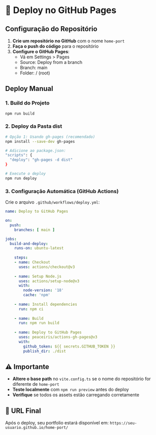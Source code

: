 # 🚀 Deploy no GitHub Pages

## Configuração do Repositório

1. **Crie um repositório no GitHub** com o nome `home-port`
2. **Faça o push do código** para o repositório
3. **Configure o GitHub Pages**:
   - Vá em Settings > Pages
   - Source: Deploy from a branch
   - Branch: main
   - Folder: / (root)

## Deploy Manual

### 1. Build do Projeto
```bash
npm run build
```

### 2. Deploy da Pasta dist
```bash
# Opção 1: Usando gh-pages (recomendado)
npm install --save-dev gh-pages

# Adicione ao package.json:
"scripts": {
  "deploy": "gh-pages -d dist"
}

# Execute o deploy
npm run deploy
```

### 3. Configuração Automática (GitHub Actions)

Crie o arquivo `.github/workflows/deploy.yml`:

```yaml
name: Deploy to GitHub Pages

on:
  push:
    branches: [ main ]

jobs:
  build-and-deploy:
    runs-on: ubuntu-latest
    
    steps:
    - name: Checkout
      uses: actions/checkout@v3
      
    - name: Setup Node.js
      uses: actions/setup-node@v3
      with:
        node-version: '18'
        cache: 'npm'
        
    - name: Install dependencies
      run: npm ci
      
    - name: Build
      run: npm run build
      
    - name: Deploy to GitHub Pages
      uses: peaceiris/actions-gh-pages@v3
      with:
        github_token: ${{ secrets.GITHUB_TOKEN }}
        publish_dir: ./dist
```

## ⚠️ Importante

- **Altere o base path** no `vite.config.ts` se o nome do repositório for diferente de `home-port`
- **Teste localmente** com `npm run preview` antes do deploy
- **Verifique** se todos os assets estão carregando corretamente

## 🔗 URL Final

Após o deploy, seu portfolio estará disponível em:
`https://seu-usuario.github.io/home-port/`

